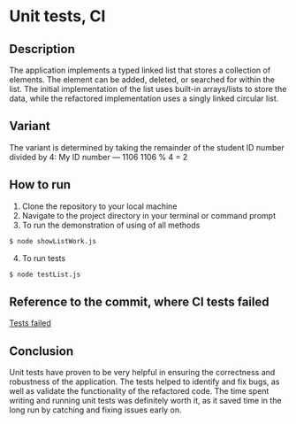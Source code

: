 # Unit tests, CI

## Description

The application implements a typed linked list that stores a collection of elements. The element can be added, deleted, or searched for within the list. The initial implementation of the list uses built-in arrays/lists to store the data, while the refactored implementation uses a singly linked circular list.

## Variant

The variant is determined by taking the remainder of the student ID number divided by 4:
My ID number — 1106
1106 % 4 = 2

## How to run

1. Clone the repository to your local machine
2. Navigate to the project directory in your terminal or command prompt
3. To run the demonstration of using of all methods
```bash
$ node showListWork.js
``` 
4. To run tests
 ```bash
$ node testList.js
``` 

## Reference to the commit, where CI tests failed

[Tests failed](https://github.com/vladimirvikulin/Software-Development-Methodologies-Lab2/commit/37d63f52b8caae0a8644fe89453e0a40a499f783)

## Conclusion

Unit tests have proven to be very helpful in ensuring the correctness and robustness of the application. The tests helped to identify and fix bugs, as well as validate the functionality of the refactored code. The time spent writing and running unit tests was definitely worth it, as it saved time in the long run by catching and fixing issues early on.